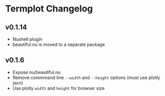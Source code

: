 # Termplot Changelog

## v0.1.14

- Nushell plugin
- beautiful.nu is moved to a separate package

## v0.1.6

- Expose nu/beautiful.nu
- Remove commmand line `--width` and `--height` options (must use plotly json)
- Use plotly `width` and `height` for browser size
